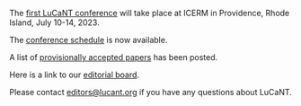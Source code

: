 <p>The <a href="https://icerm.brown.edu/events/sc-23-lucant/">first LuCaNT conference</a> will take place at ICERM in Providence, Rhode Island, July 10-14, 2023.</p>

<p>The <a href="https://icerm.brown.edu/events/sc-23-lucant/#workshopschedule">conference schedule</a> is now available.</p>
<p>A list of <a href="https://lucant.org/papers/">provisionally accepted papers</a> has been posted.</p>

<p>Here is a link to our <a href="https://lucant.org/editors/">editorial board</a>.</p>

<p>Please contact <a href="mailto:editors@lucant.org">editors@lucant.org</a> if you have any questions about LuCaNT.</p>
